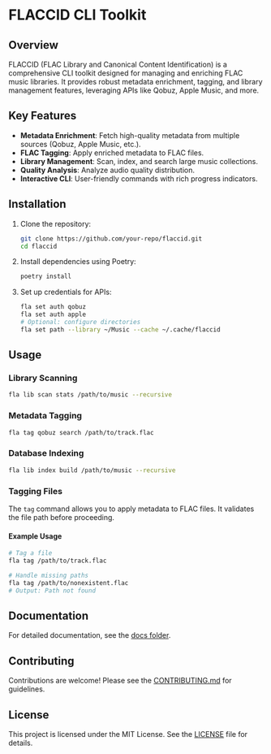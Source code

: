 # FLACCID CLI Toolkit

## Overview

FLACCID (FLAC Library and Canonical Content Identification) is a comprehensive CLI toolkit designed for managing and enriching FLAC music libraries. It provides robust metadata enrichment, tagging, and library management features, leveraging APIs like Qobuz, Apple Music, and more.

## Key Features

- **Metadata Enrichment**: Fetch high-quality metadata from multiple sources (Qobuz, Apple Music, etc.).
- **FLAC Tagging**: Apply enriched metadata to FLAC files.
- **Library Management**: Scan, index, and search large music collections.
- **Quality Analysis**: Analyze audio quality distribution.
- **Interactive CLI**: User-friendly commands with rich progress indicators.

## Installation

1. Clone the repository:

   ```bash
   git clone https://github.com/your-repo/flaccid.git
   cd flaccid
   ```

2. Install dependencies using Poetry:

   ```bash
   poetry install
   ```

3. Set up credentials for APIs:

   ```bash
   fla set auth qobuz
   fla set auth apple
   # Optional: configure directories
   fla set path --library ~/Music --cache ~/.cache/flaccid
   ```

## Usage

### Library Scanning

```bash
fla lib scan stats /path/to/music --recursive
```

### Metadata Tagging

```bash
fla tag qobuz search /path/to/track.flac
```

### Database Indexing

```bash
fla lib index build /path/to/music --recursive
```

### Tagging Files

The `tag` command allows you to apply metadata to FLAC files. It validates the file path before proceeding.

#### Example Usage

```bash
# Tag a file
fla tag /path/to/track.flac

# Handle missing paths
fla tag /path/to/nonexistent.flac
# Output: Path not found
```

## Documentation

For detailed documentation, see the [docs folder](./docs).

## Contributing

Contributions are welcome! Please see the [CONTRIBUTING.md](./CONTRIBUTING.md) for guidelines.

## License

This project is licensed under the MIT License. See the [LICENSE](./LICENSE) file for details.
